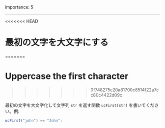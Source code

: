 importance: 5

---

<<<<<<< HEAD
# 最初の文字を大文字にする
=======
# Uppercase the first character
>>>>>>> 0f748275e20a81700c8514f22a7cc80c4422d09c

最初の文字を大文字化して文字列 `str` を返す関数 `ucFirst(str)` を書いてください。例:

```js
ucFirst("john") == "John";
```
